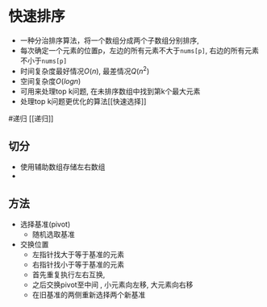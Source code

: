 # 快速排序

- 一种分治排序算法，将一个数组分成两个子数组分别排序,  
- 每次确定一个元素的位置p，左边的所有元素不大于`nums[p]`, 右边的所有元素不小于`nums[p]`
- 时间复杂度最好情况$O(n)$, 最差情况$Q(n^2)$
- 空间复杂度$O(log n)$
- 可用来处理top k问题, 在未排序数组中找到第k个最大元素
- 处理top k问题更优化的算法[[快速选择]]

#递归  [[递归]]

## 切分

- 使用辅助数组存储左右数组
- 

## 方法

- 选择基准(pivot)
  - 随机选取基准
- 交换位置
  - 左指针找大于等于基准的元素
  - 右指针找小于等于基准的元素
  - 首先重复执行左右互换, 
  -  之后交换pivot至中间 , 小元素向左移, 大元素向右移
  -  在旧基准的两侧重新选择两个新基准

